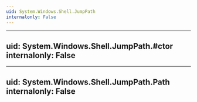 ```yaml
---
uid: System.Windows.Shell.JumpPath
internalonly: False
---
```


---
uid: System.Windows.Shell.JumpPath.#ctor
internalonly: False
---

---
uid: System.Windows.Shell.JumpPath.Path
internalonly: False
---
